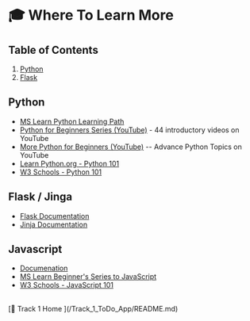 # 🎓 Where To Learn More

## Table of Contents
1. [Python](#Python)
2. [Flask](#Flask)


## Python
- [MS Learn Python Learning Path](https://docs.microsoft.com/en-us/learn/paths/python-first-steps/)
- [Python for Beginners Series (YouTube)](https://www.youtube.com/watch?v=jFCNu1-Xdsw&list=PLlrxD0HtieHhS8VzuMCfQD4uJ9yne1mE6)  - 44 introductory videos on YouTube 
- [More Python for Beginners (YouTube)](https://www.youtube.com/watch?v=uQ5BZht9L3A) -- Advance Python Topics on YouTube
- [Learn Python.org - Python 101](https://www.learnpython.org/)
- [W3 Schools - Python 101](https://www.w3schools.com/python/)

## Flask / Jinga
- [Flask Documentation](https://flask.palletsprojects.com/en/3.0.x/)
- [Jinja Documentation](https://flask.palletsprojects.com/en/3.0.x/templating/)


##  Javascript
- [Documenation](https://developer.mozilla.org/en-US/docs/Web/JavaScript)
- [MS Learn Beginner's Series to JavaScript](https://learn.microsoft.com/en-us/shows/beginners-series-to-javascript/)
- [W3 Schools - JavaScript 101](https://www.w3schools.com/js/)

<br/>
[🔼 Track 1 Home ](/Track_1_ToDo_App/README.md) 